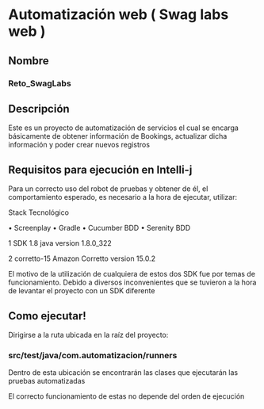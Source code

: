 # Automatización web ( Swag labs web )

## Nombre
### Reto_SwagLabs

## Descripción
Este es un proyecto de automatización de servicios el cual se encarga básicamente de obtener información de Bookings, actualizar dicha información y poder crear nuevos registros

## Requisitos para ejecución en Intelli-j
Para un correcto uso del robot de pruebas y obtener de él, el comportamiento esperado, es necesario
a la hora de ejecutar, utilizar:

Stack Tecnológico

•	Screenplay
•	Gradle
•	Cucumber BDD
•	Serenity BDD

1 SDK 1.8 java version 1.8.0_322

2 corretto-15 Amazon Corretto version 15.0.2

El motivo de la utilización de cualquiera de estos dos SDK fue por temas de funcionamiento.
Debido a diversos inconvenientes que se tuvieron a la hora de levantar el proyecto con un SDK diferente


## Como ejecutar!

Dirigirse a la ruta ubicada en la raíz del proyecto:

### src/test/java/com.automatizacion/runners

Dentro de esta ubicación se encontrarán las clases que ejecutarán las pruebas automatizadas

El correcto funcionamiento de estas no depende del orden de ejecución